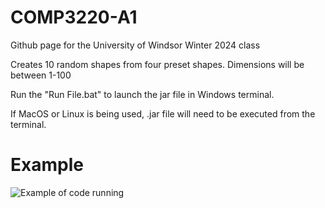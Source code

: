 # COMP3220-A1

Github page for the University of Windsor Winter 2024 class

Creates 10 random shapes from four preset shapes.
Dimensions will be between 1-100

Run the "Run File.bat" to launch the jar file in Windows terminal.

If MacOS or Linux is being used, .jar file will need to be executed from the terminal. 

# Example

![Example of code running](https://i.imgur.com/qOBzYpp.png)
